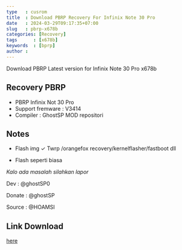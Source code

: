 ```yaml
---
type   : cusrom
title  : Download PBRP Recovery For Infinix Note 30 Pro
date   : 2024-03-29T09:17:35+07:00
slug   : pbrp-x678b
categories: [Recovery]
tags      : [x678b]
keywords  : [bprp]
author : 
---
```


Download PBRP Latest version for Infinix Note 30 Pro x678b

## Recovery PBRP
- PBRP Infinix Not 30 Pro
- Support fremware : V3414
- Compiler : GhostSP MOD repositori

## Notes
- Flash img ✓ Twrp /orangefox recovery/kernelflasher/fastboot dll

- Flash seperti biasa

*Kalo ada masalah silahkan lapor*

Dev : @ghostSP0

Donate : @ghostSP

Source : @HOAMSI

## Link Download
[here](https://www.mediafire.com/file/wimil1fdwlaa66u/x678g-pbrp-ghost.img/file)
